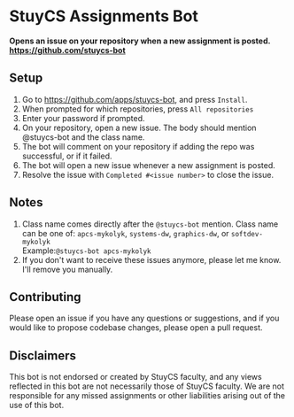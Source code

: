 # StuyCS Assignments Bot
**Opens an issue on your repository when a new assignment is posted. https://github.com/stuycs-bot** 

## Setup
1. Go to https://github.com/apps/stuycs-bot, and press `Install`.
2. When prompted for which repositories, press `All repositories`
3. Enter your password if prompted.
4. On your repository, open a new issue. The body should mention @stuycs-bot and the class name.
5. The bot will comment on your repository if adding the repo was successful, or if it failed.
6. The bot will open a new issue whenever a new assignment is posted.
7. Resolve the issue with `Completed #<issue number>` to close the issue.

## Notes
1. Class name comes directly after the `@stuycs-bot` mention. Class name can be one of: `apcs-mykolyk`, `systems-dw`, `graphics-dw`, or `softdev-mykolyk`  
Example:`@stuycs-bot apcs-mykolyk`
2. If you don't want to receive these issues anymore, please let me know. I'll remove you manually.

## Contributing
Please open an issue if you have any questions or suggestions, and if you would like to propose codebase changes, please open a pull request.

## Disclaimers
This bot is not endorsed or created by StuyCS faculty, and any views reflected in this bot are not necessarily those of StuyCS faculty. We are not responsible for any missed assignments or other liabilities arising out of the use of this bot.
